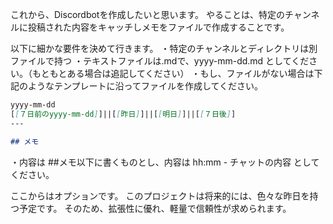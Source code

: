これから、Discordbotを作成したいと思います。
やることは、特定のチャンネルに投稿された内容をキャッチしメモをファイルで作成することです。

以下に細かな要件を決めて行きます。
・特定のチャンネルとディレクトリは別ファイルで持つ
・テキストファイルは.mdで、yyyy-mm-dd.md としてください。（もともとある場合は追記してください）
・もし、ファイルがない場合は下記のようなテンプレートに沿ってファイルを作成してください。

```md
yyyy-mm-dd
[[７日前のyyyy-mm-dd]]||[[昨日]]||[[明日]]||[[７日後]]
---

## メモ
```

・内容は ##メモ以下に書くものとし、内容は
hh:mm -
 チャットの内容
としてください。

ここからはオプションです。
このプロジェクトは将来的には、色々な昨日を持つ予定です。
そのため、拡張性に優れ、軽量で信頼性が求められます。
